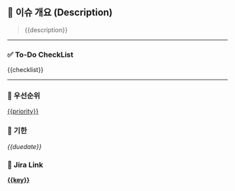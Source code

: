 ## 📄 이슈 개요 (Description)
> {{description}}

---

### ✅ To-Do CheckList
{{checklist}}

---

### 🎯 우선순위
<ins>{{priority}}</ins>



### 📅 기한
*{{duedate}}*



### 🔗 Jira Link
[**{{key}}**]({{url}})
